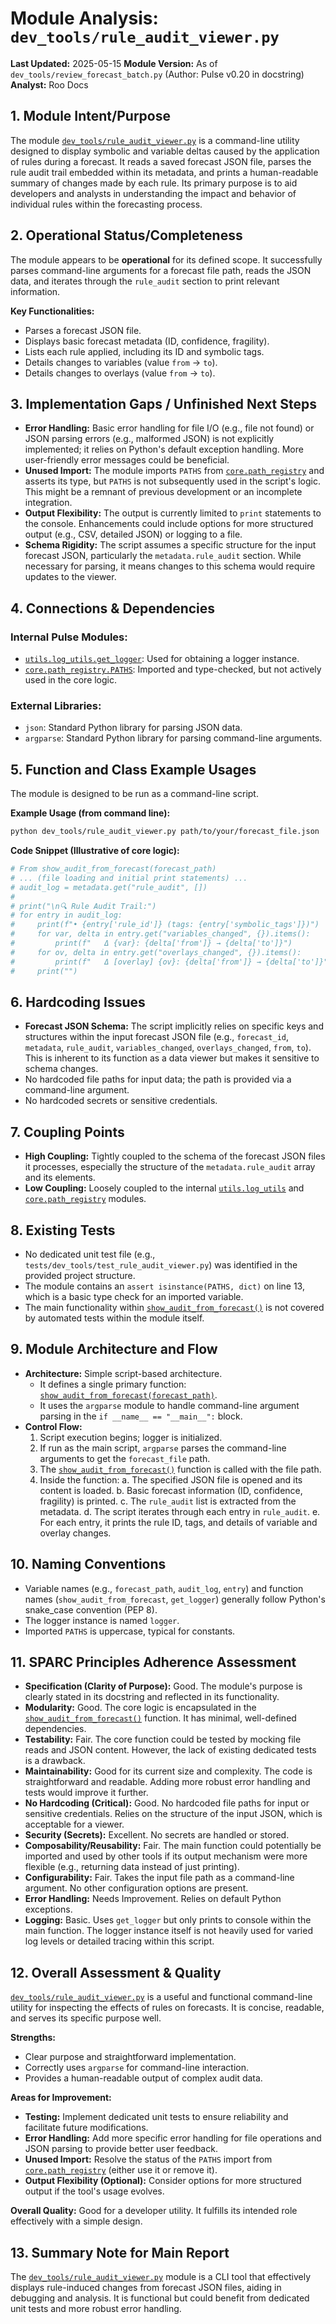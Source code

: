 # Module Analysis: `dev_tools/rule_audit_viewer.py`

**Last Updated:** 2025-05-15
**Module Version:** As of `dev_tools/review_forecast_batch.py` (Author: Pulse v0.20 in docstring)
**Analyst:** Roo Docs

## 1. Module Intent/Purpose

The module [`dev_tools/rule_audit_viewer.py`](dev_tools/rule_audit_viewer.py:1) is a command-line utility designed to display symbolic and variable deltas caused by the application of rules during a forecast. It reads a saved forecast JSON file, parses the rule audit trail embedded within its metadata, and prints a human-readable summary of changes made by each rule. Its primary purpose is to aid developers and analysts in understanding the impact and behavior of individual rules within the forecasting process.

## 2. Operational Status/Completeness

The module appears to be **operational** for its defined scope. It successfully parses command-line arguments for a forecast file path, reads the JSON data, and iterates through the `rule_audit` section to print relevant information.

**Key Functionalities:**
-   Parses a forecast JSON file.
-   Displays basic forecast metadata (ID, confidence, fragility).
-   Lists each rule applied, including its ID and symbolic tags.
-   Details changes to variables (value `from` -> `to`).
-   Details changes to overlays (value `from` -> `to`).

## 3. Implementation Gaps / Unfinished Next Steps

-   **Error Handling:** Basic error handling for file I/O (e.g., file not found) or JSON parsing errors (e.g., malformed JSON) is not explicitly implemented; it relies on Python's default exception handling. More user-friendly error messages could be beneficial.
-   **Unused Import:** The module imports `PATHS` from [`core.path_registry`](core/path_registry.py:1) and asserts its type, but `PATHS` is not subsequently used in the script's logic. This might be a remnant of previous development or an incomplete integration.
-   **Output Flexibility:** The output is currently limited to `print` statements to the console. Enhancements could include options for more structured output (e.g., CSV, detailed JSON) or logging to a file.
-   **Schema Rigidity:** The script assumes a specific structure for the input forecast JSON, particularly the `metadata.rule_audit` section. While necessary for parsing, it means changes to this schema would require updates to the viewer.

## 4. Connections & Dependencies

### Internal Pulse Modules:
-   [`utils.log_utils.get_logger`](utils/log_utils.py:1): Used for obtaining a logger instance.
-   [`core.path_registry.PATHS`](core/path_registry.py:1): Imported and type-checked, but not actively used in the core logic.

### External Libraries:
-   `json`: Standard Python library for parsing JSON data.
-   `argparse`: Standard Python library for parsing command-line arguments.

## 5. Function and Class Example Usages

The module is designed to be run as a command-line script.

**Example Usage (from command line):**
```bash
python dev_tools/rule_audit_viewer.py path/to/your/forecast_file.json
```

**Code Snippet (Illustrative of core logic):**
```python
# From show_audit_from_forecast(forecast_path)
# ... (file loading and initial print statements) ...
# audit_log = metadata.get("rule_audit", [])
#
# print("\n🔍 Rule Audit Trail:")
# for entry in audit_log:
#     print(f"• {entry['rule_id']} (tags: {entry['symbolic_tags']})")
#     for var, delta in entry.get("variables_changed", {}).items():
#         print(f"   Δ {var}: {delta['from']} → {delta['to']}")
#     for ov, delta in entry.get("overlays_changed", {}).items():
#         print(f"   Δ [overlay] {ov}: {delta['from']} → {delta['to']}")
#     print("")
```

## 6. Hardcoding Issues

-   **Forecast JSON Schema:** The script implicitly relies on specific keys and structures within the input forecast JSON file (e.g., `forecast_id`, `metadata`, `rule_audit`, `variables_changed`, `overlays_changed`, `from`, `to`). This is inherent to its function as a data viewer but makes it sensitive to schema changes.
-   No hardcoded file paths for input data; the path is provided via a command-line argument.
-   No hardcoded secrets or sensitive credentials.

## 7. Coupling Points

-   **High Coupling:** Tightly coupled to the schema of the forecast JSON files it processes, especially the structure of the `metadata.rule_audit` array and its elements.
-   **Low Coupling:** Loosely coupled to the internal [`utils.log_utils`](utils/log_utils.py:1) and [`core.path_registry`](core/path_registry.py:1) modules.

## 8. Existing Tests

-   No dedicated unit test file (e.g., `tests/dev_tools/test_rule_audit_viewer.py`) was identified in the provided project structure.
-   The module contains an `assert isinstance(PATHS, dict)` on line 13, which is a basic type check for an imported variable.
-   The main functionality within [`show_audit_from_forecast()`](dev_tools/rule_audit_viewer.py:17) is not covered by automated tests within the module itself.

## 9. Module Architecture and Flow

-   **Architecture:** Simple script-based architecture.
    -   It defines a single primary function: [`show_audit_from_forecast(forecast_path)`](dev_tools/rule_audit_viewer.py:17).
    -   It uses the `argparse` module to handle command-line argument parsing in the `if __name__ == "__main__":` block.
-   **Control Flow:**
    1.  Script execution begins; logger is initialized.
    2.  If run as the main script, `argparse` parses the command-line arguments to get the `forecast_file` path.
    3.  The [`show_audit_from_forecast()`](dev_tools/rule_audit_viewer.py:17) function is called with the file path.
    4.  Inside the function:
        a.  The specified JSON file is opened and its content is loaded.
        b.  Basic forecast information (ID, confidence, fragility) is printed.
        c.  The `rule_audit` list is extracted from the metadata.
        d.  The script iterates through each entry in `rule_audit`.
        e.  For each entry, it prints the rule ID, tags, and details of variable and overlay changes.

## 10. Naming Conventions

-   Variable names (e.g., `forecast_path`, `audit_log`, `entry`) and function names (`show_audit_from_forecast`, `get_logger`) generally follow Python's snake_case convention (PEP 8).
-   The logger instance is named `logger`.
-   Imported `PATHS` is uppercase, typical for constants.

## 11. SPARC Principles Adherence Assessment

-   **Specification (Clarity of Purpose):** Good. The module's purpose is clearly stated in its docstring and reflected in its functionality.
-   **Modularity:** Good. The core logic is encapsulated in the [`show_audit_from_forecast()`](dev_tools/rule_audit_viewer.py:17) function. It has minimal, well-defined dependencies.
-   **Testability:** Fair. The core function could be tested by mocking file reads and JSON content. However, the lack of existing dedicated tests is a drawback.
-   **Maintainability:** Good for its current size and complexity. The code is straightforward and readable. Adding more robust error handling and tests would improve it further.
-   **No Hardcoding (Critical):** Good. No hardcoded file paths for input or sensitive credentials. Relies on the structure of the input JSON, which is acceptable for a viewer.
-   **Security (Secrets):** Excellent. No secrets are handled or stored.
-   **Composability/Reusability:** Fair. The main function could potentially be imported and used by other tools if its output mechanism were more flexible (e.g., returning data instead of just printing).
-   **Configurability:** Fair. Takes the input file path as a command-line argument. No other configuration options are present.
-   **Error Handling:** Needs Improvement. Relies on default Python exceptions.
-   **Logging:** Basic. Uses `get_logger` but only prints to console within the main function. The logger instance itself is not heavily used for varied log levels or detailed tracing within this script.

## 12. Overall Assessment & Quality

[`dev_tools/rule_audit_viewer.py`](dev_tools/rule_audit_viewer.py:1) is a useful and functional command-line utility for inspecting the effects of rules on forecasts. It is concise, readable, and serves its specific purpose well.

**Strengths:**
-   Clear purpose and straightforward implementation.
-   Correctly uses `argparse` for command-line interaction.
-   Provides a human-readable output of complex audit data.

**Areas for Improvement:**
-   **Testing:** Implement dedicated unit tests to ensure reliability and facilitate future modifications.
-   **Error Handling:** Add more specific error handling for file operations and JSON parsing to provide better user feedback.
-   **Unused Import:** Resolve the status of the `PATHS` import from [`core.path_registry`](core/path_registry.py:1) (either use it or remove it).
-   **Output Flexibility (Optional):** Consider options for more structured output if the tool's usage evolves.

**Overall Quality:** Good for a developer utility. It fulfills its intended role effectively with a simple design.

## 13. Summary Note for Main Report

The [`dev_tools/rule_audit_viewer.py`](dev_tools/rule_audit_viewer.py:1) module is a CLI tool that effectively displays rule-induced changes from forecast JSON files, aiding in debugging and analysis. It is functional but could benefit from dedicated unit tests and more robust error handling.